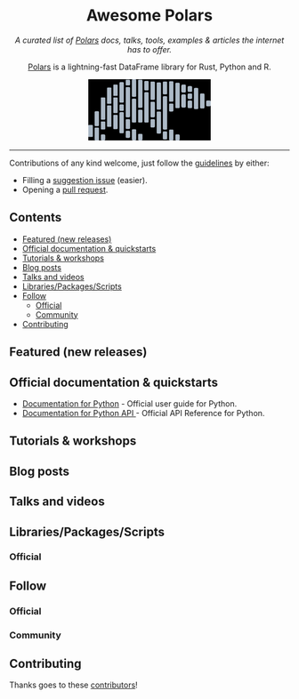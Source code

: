 <div align="center">

# Awesome Polars

*A curated list of [Polars](https://www.pola.rs/) docs, talks, tools, examples & articles the internet has to offer.*

[Polars](https://www.pola.rs/) is a lightning-fast DataFrame library for Rust, Python and R.

<a href="https://www.pola.rs/" target="_blank" rel="noopener noreferrer">
  <img src="media/polars-logo-dimmed.png" alt-text="Polars's logo."/>
</a>

</div>

-------------------

Contributions of any kind welcome, just follow the [guidelines](.github/CONTRIBUTING.md) by either:

- Filling a [suggestion issue](https://github.com/ddotta/awesome-polars/issues/new?assignees=ddotta&labels=&template=suggestion.yml) (easier).
- Opening a [pull request](https://github.com/ddotta/awesome-polars/compare).

## Contents

- [Featured (new releases)](#featured-new-releases)
- [Official documentation \& quickstarts](#official-documentation--quickstarts)
- [Tutorials \& workshops](#tutorials--workshops)
- [Blog posts](#blog-posts)
- [Talks and videos](#talks-and-videos)
- [Libraries/Packages/Scripts](#librariespackagesscripts)
- [Follow](#follow)
  - [Official](#official)
  - [Community](#community)
- [Contributing](#Contributing)

## Featured (new releases)

## Official documentation & quickstarts

- [Documentation for Python](https://pola-rs.github.io/polars-book/user-guide/) - Official user guide for Python.
- [Documentation for Python API ](https://pola-rs.github.io/polars/py-polars/html/reference/) - Official API Reference for Python.

## Tutorials & workshops

## Blog posts

## Talks and videos

## Libraries/Packages/Scripts

### Official

## Follow

<!-- list people worth following on social sites (Twitter, LinkedIn, GitHub, YouTube etc.) -->

### Official

### Community

## Contributing

Thanks goes to these [contributors](https://github.com/mcanouil/awesome-quarto/graphs/contributors)!
